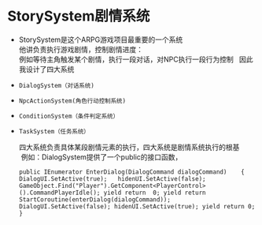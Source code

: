 # StorySystem剧情系统
* StorySystem是这个ARPG游戏项目最重要的一个系统  
他讲负责执行游戏剧情，控制剧情进度：  
例如等待主角触发某个剧情，执行一段对话，对NPC执行一段行为控制  
因此我设计了四大系统  
*     DialogSystem（对话系统)  
*     NpcActionSystem(角色行动控制系统)  
*     ConditionSystem（条件判定系统）
*     TaskSystem（任务系统）    
  
  四大系统负责具体某段剧情元素的执行，四大系统是剧情系统执行的根基  
  例如：DialogSystem提供了一个public的接口函数，  
  
  `public IEnumerator EnterDialog(DialogCommand dialogCommand)   
  {   
        DialogUI.SetActive(true);  
        hidenUI.SetActive(false);
        GameObject.Find("Player").GetComponent<PlayerControl>().CommandPlayerIdle();
        yield return  0;
        yield return StartCoroutine(enterDialog(dialogCommand));
        DialogUI.SetActive(false);
        hidenUI.SetActive(true);
        yield return 0;
    }
  `


